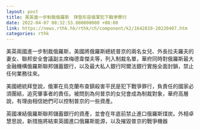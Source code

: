 ```yaml
---
layout: post
title: 美英進一步制裁俄羅斯　拜登形容俄軍犯下戰爭罪行
date: 2022-04-07 08:32:53.000000000 +08:00
link: https://news.rthk.hk/rthk/ch/component/k2/1642819-20220407.htm
categories: rthk
---
```


美英兩國進一步制裁俄羅斯，美國將俄羅斯總統普京的兩名女兒、外長拉夫羅夫的妻女、聯邦安全會議副主席梅德韋傑夫等，列入制裁名單，華府同時對俄羅斯最大金融機構俄羅斯聯邦儲蓄銀行，以及最大私人銀行阿爾法銀行實施全面封鎖，禁止任何業務往來。

美國總統拜登說，俄軍在烏克蘭布查鎮殺害平民是犯下戰爭罪行，負責任的國家必須團結，追究肇事者的責任。被問到為何普京的女兒會成為制裁對象，華府高層說，有理由相信她們可以控制普京的一些資產。

英國凍結俄羅斯聯邦儲蓄銀行的資產，並會在年底前禁止進口俄羅斯煤炭。外相卓慧思說，新措施將結束英國進口俄羅斯能源，以及摧毀普京的戰爭機器
